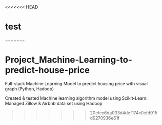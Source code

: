 <<<<<<< HEAD
# test
=======
# Project_Machine-Learning-to-predict-house-price
Full-stack Machine Learning Model to predict housing price with visual graph (Python, Hadoop)

Created & tested Machine learning algorithm model using Scikit-Learn. Managed Zillow & Airbnb data set using Hadoop
>>>>>>> 20efcc6da033d4def174c0efd915d9270936e61f
